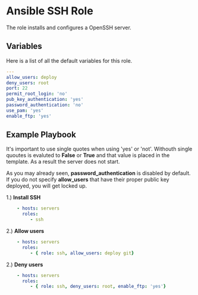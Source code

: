 Ansible SSH Role
===============
The role installs and configures a OpenSSH server. 

Variables
---------
Here is a list of all the default variables for this role.

```yaml
---
allow_users: deploy
deny_users: root
port: 22
permit_root_login: 'no'
pub_key_authentication: 'yes'
password_authentication: 'no'
use_pam: 'yes'
enable_ftp: 'yes'
```

Example Playbook
----------------

It's important to use single quotes when using 'yes' or 'not'. Withouth single quoutes is evaluted to **False** or **True** and that value is placed in the template. As a result the server does not start.

As you may already seen,  __password_authentication__ is disabled by default. If you do not specify **allow_users** that have their proper public key deployed, you will get locked up.

1.) **Install SSH**

```yaml
    - hosts: servers
      roles:
         - ssh
```
2.) **Allow users**

```yaml
    - hosts: servers
      roles:
         - { role: ssh, allow_users: deploy git}
```

2.) **Deny users**

```yaml
    - hosts: servers
      roles:
         - { role: ssh, deny_users: root, enable_ftp: 'yes'}
```

